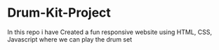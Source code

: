 # Drum-Kit-Project
In this repo i have Created a fun responsive website using HTML, CSS, Javascript where we can play the drum set
